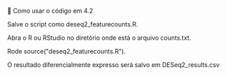 🔹 Como usar o código em 4.2

Salve o script como deseq2_featurecounts.R.

Abra o R ou RStudio no diretório onde está o arquivo counts.txt.

Rode source("deseq2_featurecounts.R").

O resultado diferencialmente expresso será salvo em DESeq2_results.csv
